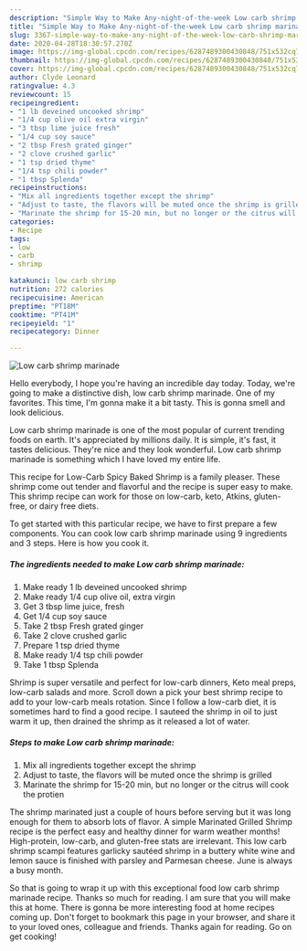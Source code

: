 ```yaml
---
description: "Simple Way to Make Any-night-of-the-week Low carb shrimp marinade"
title: "Simple Way to Make Any-night-of-the-week Low carb shrimp marinade"
slug: 3367-simple-way-to-make-any-night-of-the-week-low-carb-shrimp-marinade
date: 2020-04-28T18:30:57.270Z
image: https://img-global.cpcdn.com/recipes/6287489300430848/751x532cq70/low-carb-shrimp-marinade-recipe-main-photo.jpg
thumbnail: https://img-global.cpcdn.com/recipes/6287489300430848/751x532cq70/low-carb-shrimp-marinade-recipe-main-photo.jpg
cover: https://img-global.cpcdn.com/recipes/6287489300430848/751x532cq70/low-carb-shrimp-marinade-recipe-main-photo.jpg
author: Clyde Leonard
ratingvalue: 4.3
reviewcount: 15
recipeingredient:
- "1 lb deveined uncooked shrimp"
- "1/4 cup olive oil extra virgin"
- "3 tbsp lime juice fresh"
- "1/4 cup soy sauce"
- "2 tbsp Fresh grated ginger"
- "2 clove crushed garlic"
- "1 tsp dried thyme"
- "1/4 tsp chili powder"
- "1 tbsp Splenda"
recipeinstructions:
- "Mix all ingredients together except the shrimp"
- "Adjust to taste, the flavors will be muted once the shrimp is grilled"
- "Marinate the shrimp for 15-20 min, but no longer or the citrus will cook the protien"
categories:
- Recipe
tags:
- low
- carb
- shrimp

katakunci: low carb shrimp 
nutrition: 272 calories
recipecuisine: American
preptime: "PT18M"
cooktime: "PT41M"
recipeyield: "1"
recipecategory: Dinner

---
```



![Low carb shrimp marinade](https://img-global.cpcdn.com/recipes/6287489300430848/751x532cq70/low-carb-shrimp-marinade-recipe-main-photo.jpg)

Hello everybody, I hope you're having an incredible day today. Today, we're going to make a distinctive dish, low carb shrimp marinade. One of my favorites. This time, I'm gonna make it a bit tasty. This is gonna smell and look delicious.

Low carb shrimp marinade is one of the most popular of current trending foods on earth. It's appreciated by millions daily. It is simple, it's fast, it tastes delicious. They're nice and they look wonderful. Low carb shrimp marinade is something which I have loved my entire life.

This recipe for Low-Carb Spicy Baked Shrimp is a family pleaser. These shrimp come out tender and flavorful and the recipe is super easy to make. This shrimp recipe can work for those on low-carb, keto, Atkins, gluten-free, or dairy free diets.


To get started with this particular recipe, we have to first prepare a few components. You can cook low carb shrimp marinade using 9 ingredients and 3 steps. Here is how you cook it.

<!--inarticleads1-->

##### The ingredients needed to make Low carb shrimp marinade:

1. Make ready 1 lb deveined uncooked shrimp
1. Make ready 1/4 cup olive oil, extra virgin
1. Get 3 tbsp lime juice, fresh
1. Get 1/4 cup soy sauce
1. Take 2 tbsp Fresh grated ginger
1. Take 2 clove crushed garlic
1. Prepare 1 tsp dried thyme
1. Make ready 1/4 tsp chili powder
1. Take 1 tbsp Splenda


Shrimp is super versatile and perfect for low-carb dinners, Keto meal preps, low-carb salads and more. Scroll down a pick your best shrimp recipe to add to your low-carb meals rotation. Since I follow a low-carb diet, it is sometimes hard to find a good recipe. I sauteed the shrimp in oil to just warm it up, then drained the shrimp as it released a lot of water. 

<!--inarticleads2-->

##### Steps to make Low carb shrimp marinade:

1. Mix all ingredients together except the shrimp
1. Adjust to taste, the flavors will be muted once the shrimp is grilled
1. Marinate the shrimp for 15-20 min, but no longer or the citrus will cook the protien


The shrimp marinated just a couple of hours before serving but it was long enough for them to absorb lots of flavor. A simple Marinated Grilled Shrimp recipe is the perfect easy and healthy dinner for warm weather months! High-protein, low-carb, and gluten-free stats are irrelevant. This low carb shrimp scampi features garlicky sautéed shrimp in a buttery white wine and lemon sauce is finished with parsley and Parmesan cheese. June is always a busy month. 

So that is going to wrap it up with this exceptional food low carb shrimp marinade recipe. Thanks so much for reading. I am sure that you will make this at home. There is gonna be more interesting food at home recipes coming up. Don't forget to bookmark this page in your browser, and share it to your loved ones, colleague and friends. Thanks again for reading. Go on get cooking!
